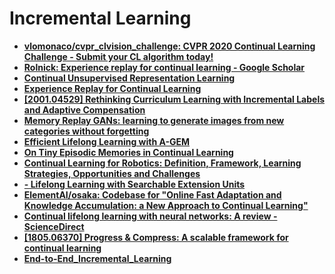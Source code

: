 # Incremental Learning

- [**vlomonaco/cvpr_clvision_challenge: CVPR 2020 Continual Learning Challenge - Submit your CL algorithm today!**](https://github.com/vlomonaco/cvpr_clvision_challenge)
- [**Rolnick: Experience replay for continual learning - Google Scholar**](https://scholar.google.com/scholar?start=20&hl=en&as_sdt=2005&sciodt=0,5&as_ylo=2016&cites=6568395747360267252&scipsc=)
- [**Continual Unsupervised Representation Learning**](http://papers.nips.cc/paper/8981-continual-unsupervised-representation-learning.pdf)
- [**Experience Replay for Continual Learning**](http://papers.nips.cc/paper/8327-experience-replay-for-continual-learning.pdf)
- [**[2001.04529] Rethinking Curriculum Learning with Incremental Labels and Adaptive Compensation**](https://arxiv.org/abs/2001.04529)
- [**Memory Replay GANs: learning to generate images from new categories without forgetting**](https://arxiv.org/abs/1809.02058.pdf)
- [**Efficient Lifelong Learning with A-GEM**](https://arxiv.org/abs/1812.00420.pdf)
- [**On Tiny Episodic Memories in Continual Learning**](https://arxiv.org/abs/1902.10486.pdf)
- [**Continual Learning for Robotics: Definition, Framework, Learning Strategies, Opportunities and Challenges**](https://arxiv.org/abs/1907.00182.pdf)
- [**- Lifelong Learning with Searchable Extension Units**](https://paperswithcode.com/paper/lifelong-learning-with-searchable-extension)
- [**ElementAI/osaka: Codebase for "Online Fast Adaptation and Knowledge Accumulation: a New Approach to Continual Learning"**](https://github.com/ElementAI/osaka)
- [**Continual lifelong learning with neural networks: A review - ScienceDirect**](https://www.sciencedirect.com/science/article/pii/S0893608019300231)
- [**[1805.06370] Progress & Compress: A scalable framework for continual learning**](https://arxiv.org/abs/1805.06370)
- [**End-to-End_Incremental_Learning**](http://openaccess.thecvf.com/content_ECCV_2018/html/Francisco_M._Castro_End-to-End_Incremental_Learning_ECCV_2018_paper.html)
